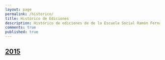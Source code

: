 ```yaml
---
layout: page
permalink: /historico/
title: Histórico de Ediciones
description: Histórico de ediciones de de la Escuela Social Ramón Fernández Durán
comments: true
published: true
---
```


[2015](/historico/2015/)
------------------------